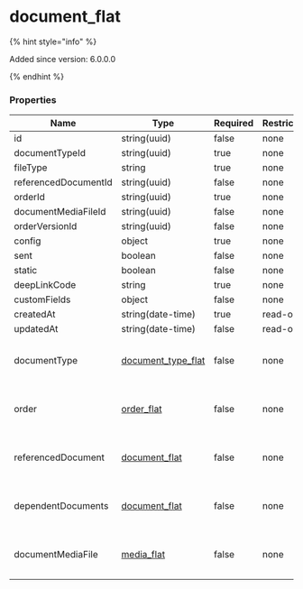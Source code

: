 
# document_flat

{% hint style="info" %}

Added since version: 6.0.0.0

{% endhint %}

### Properties

|Name|Type|Required|Restrictions|Description|
|---|---|---|---|---|
|id|string(uuid)|false|none|none|
|documentTypeId|string(uuid)|true|none|none|
|fileType|string|true|none|none|
|referencedDocumentId|string(uuid)|false|none|none|
|orderId|string(uuid)|true|none|none|
|documentMediaFileId|string(uuid)|false|none|none|
|orderVersionId|string(uuid)|false|none|none|
|config|object|true|none|none|
|sent|boolean|false|none|none|
|static|boolean|false|none|none|
|deepLinkCode|string|true|none|none|
|customFields|object|false|none|none|
|createdAt|string(date-time)|true|read-only|none|
|updatedAt|string(date-time)|false|read-only|none|
|documentType|[document_type_flat](/schema/document_type_flat)|false|none|Added since version: 6.0.0.0|
|order|[order_flat](/schema/order_flat)|false|none|Added since version: 6.0.0.0|
|referencedDocument|[document_flat](/schema/document_flat)|false|none|Added since version: 6.0.0.0|
|dependentDocuments|[document_flat](/schema/document_flat)|false|none|Added since version: 6.0.0.0|
|documentMediaFile|[media_flat](/schema/media_flat)|false|none|Added since version: 6.0.0.0|
